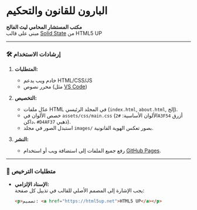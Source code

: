 # البارون للقانون والتحكيم 
**مكتب المستشار المحامي ليث الفالح**  
مبنى على قالب [Solid State](https://html5up.net/solid-state) من HTML5 UP

---

### 🛠️ إرشادات الاستخدام
1. **المتطلبات:**
   - خادم ويب يدعم HTML/CSS/JS
   - محرر نصوص (مثل [VS Code](https://code.visualstudio.com/))

2. **التخصيص:**
   - عدّل ملفات HTML في المجلد الرئيسي (`index.html`, `about.html`, إلخ).
   - خصص الألوان في `assets/css/main.css` (الألوان الأساسية: `#2A3F54` أزرق داكن، `#D4AF37` ذهبي).
   - استبدل الصور في مجلد `images/` بصور تعكس الهوية القانونية.

3. **النشر:**
   - رفع جميع الملفات إلى استضافة ويب أو استخدام [GitHub Pages](https://pages.github.com/).

---

### 📜 متطلبات الترخيص
- **الإسناد الإلزامي:**  
  يجب الإشارة إلى المصمم الأصلي للقالب في تذييل كل صفحة:
  ```html
  <p>تصميم: <a href="https://html5up.net">HTML5 UP</a></p>
